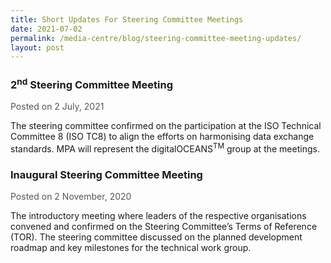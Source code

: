 ```yaml
---
title: Short Updates For Steering Committee Meetings
date: 2021-07-02
permalink: /media-centre/blog/steering-committee-meeting-updates/
layout: post
---
```

<h3><strong>2<sup>nd</sup> Steering Committee Meeting</strong></h3>

<div style="margin-top: 1rem; color: #565656;">Posted on 2 July, 2021</div>

<p>The steering committee confirmed on the participation at the ISO Technical Committee 8 (ISO TC8) to align the efforts on harmonising data exchange standards. MPA will represent the digitalOCEANS<sup>TM</sup> group at the meetings.</p>

<h3><strong>Inaugural Steering Committee Meeting</strong></h3>

<div style="margin-top: 1rem; color: #565656;">Posted on 2 November, 2020</div>

<p>The introductory meeting where leaders of the respective organisations convened and confirmed on the Steering Committee’s Terms of Reference (TOR). The steering committee discussed on the planned development roadmap and key milestones for the technical work group.</p>